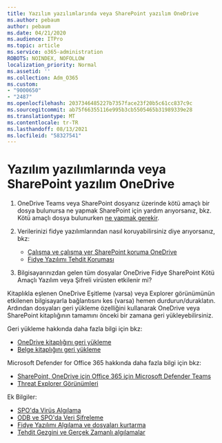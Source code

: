 ```yaml
---
title: Yazılım yazılımlarında veya SharePoint yazılım OneDrive
ms.author: pebaum
author: pebaum
ms.date: 04/21/2020
ms.audience: ITPro
ms.topic: article
ms.service: o365-administration
ROBOTS: NOINDEX, NOFOLLOW
localization_priority: Normal
ms.assetid: ''
ms.collection: Adm_O365
ms.custom:
- "9000650"
- "2487"
ms.openlocfilehash: 2037346485227b7357face23f20b5c61cc837c9c
ms.sourcegitcommit: ab75f66355116e995b3cb5505465b31989339e28
ms.translationtype: MT
ms.contentlocale: tr-TR
ms.lasthandoff: 08/13/2021
ms.locfileid: "58327541"
---
```

# <a name="ransomware-attack-in-sharepoint-or-onedrive"></a>Yazılım yazılımlarında veya SharePoint yazılım OneDrive

1.  OneDrive Teams veya SharePoint dosyanız üzerinde kötü amaçlı bir dosya bulunursa ne yapmak SharePoint için yardım arıyorsanız, bkz. Kötü amaçlı dosya bulunurken [ne yapmak gerekir](https://support.office.com/en-ie/article/what-to-do-when-a-malicious-file-is-found-in-sharepoint-online-onedrive-or-microsoft-teams-01e902ad-a903-4e0f-b093-1e1ac0c37ad2).
2. Verilerinizi fidye yazılımlarından nasıl koruyabilirsiniz diye arıyorsanız, bkz:
    - [Çalışma ve çalışma yer SharePoint koruma OneDrive](https://docs.microsoft.com/sharepoint/safeguarding-your-data) 
    - [Fidye Yazılımı Tehdit Koruması](https://docs.microsoft.com/windows/security/threat-protection/intelligence/ransomware-malware)    

3.  Bilgisayarınızdan gelen tüm dosyalar OneDrive Fidye SharePoint Kötü Amaçlı Yazılım veya Şifreli virüsten etkilenir mi? 

Kitaplıkla eşlenen OneDrive Eşitleme (varsa) veya Explorer görünümünün etkilenen bilgisayarla bağlantısını kes (varsa) hemen durdurun/duraklatın. Ardından dosyaları geri yükleme özelliğini kullanarak OneDrive veya SharePoint kitaplığının tamamını önceki bir zamana geri yükleyebilirsiniz. 

Geri yükleme hakkında daha fazla bilgi için bkz:

- [OneDrive kitaplığını geri yükleme](https://support.office.com/article/restore-your-onedrive-fa231298-759d-41cf-bcd0-25ac53eb8a150)
- [Belge kitaplığını geri yükleme](https://support.office.com/article/restore-a-document-library-317791c3-8bd0-4dfd-8254-3ca90883d39a)

Microsoft Defender for Office 365 hakkında daha fazla bilgi için bkz:
- [SharePoint, OneDrive için Office 365 için Microsoft Defender Teams](https://docs.microsoft.com/microsoft-365/security/office-365-security/atp-for-spo-odb-and-teams)
- [Threat Explorer Görünümleri](https://docs.microsoft.com/microsoft-365/security/office-365-security/threat-explorer-views)

Ek Bilgiler:

- [SPO'da Virüs Algılama](https://docs.microsoft.com/microsoft-365/security/office-365-security/virus-detection-in-spo)</br>
- [ODB ve SPO'da Veri Şifreleme](https://docs.microsoft.com/microsoft-365/compliance/data-encryption-in-odb-and-spo)</br>
- [Fidye Yazılımı Algılama ve dosyaları kurtarma](https://support.office.com/article/Ransomware-detection-and-recovering-your-files-0d90ec50-6bfd-40f4-acc7-b8c12c73637f)</br>
- [Tehdit Gezgini ve Gerçek Zamanlı algılamalar](https://docs.microsoft.com/microsoft-365/security/office-365-security/threat-explorer-views)